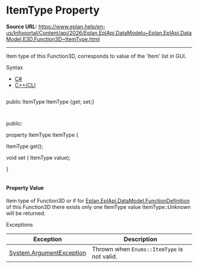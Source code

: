 # ItemType Property

**Source URL:** https://www.eplan.help/en-us/Infoportal/Content/api/2026/Eplan.EplApi.DataModelu~Eplan.EplApi.DataModel.E3D.Function3D~ItemType.html

---

Item type of this Function3D, corresponds to value of the 'Item' list in GUI.

Syntax

- [C#](#i-syntax-CS)
- [C++/CLI](#i-syntax-CPP2005)

```
```
public ItemType ItemType {get; set;}
```
```

```
```
public:

property ItemType ItemType {

   ItemType get();

   void set (    ItemType value);

}
```
```

#### Property Value

Item type of Function3D or if for [Eplan.EplApi.DataModel.FunctionDefinition](Eplan.EplApi.DataModelu~Eplan.EplApi.DataModel.FunctionDefinition.html) of this Function3D there exists only one ItemType value ItemType::Unknown will be returned.

Exceptions

| Exception | Description |
| --- | --- |
| [System.ArgumentException](#) | Thrown when `Enums::ItemType` is not valid. |

